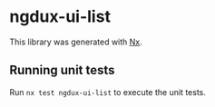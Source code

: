 # ngdux-ui-list

This library was generated with [Nx](https://nx.dev).

## Running unit tests

Run `nx test ngdux-ui-list` to execute the unit tests.
